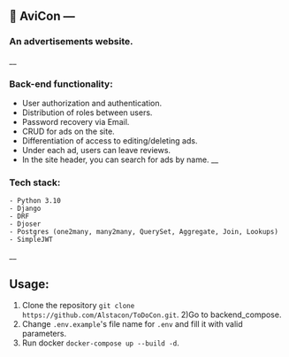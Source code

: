 ## 🛒 AviCon —
### An advertisements website.
__

### Back-end functionality:

- User authorization and authentication.
- Distribution of roles between users.
- Password recovery via Email.
- CRUD for ads on the site.
- Differentiation of access to editing/deleting ads.
- Under each ad, users can leave reviews.
- In the site header, you can search for ads by name.
__

### Tech stack:
    - Python 3.10
    - Django
    - DRF
    - Djoser
    - Postgres (one2many, many2many, QuerySet, Aggregate, Join, Lookups)
    - SimpleJWT
__
## Usage:
1) Clone the repository
`git clone https://github.com/Alstacon/ToDoCon.git`.
2)Go to backend_compose.
3) Change `.env.example`'s file name for `.env` and fill it with valid parameters.
4) Run docker `docker-compose up --build -d`.

